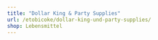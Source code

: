 ```yaml
---
title: "Dollar King & Party Supplies"
url: /etobicoke/dollar-king-und-party-supplies/
shop: Lebensmittel
---
```

